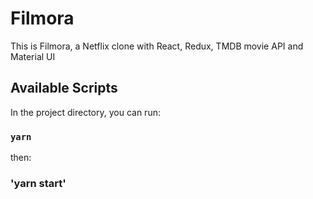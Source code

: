 # Filmora

This is Filmora, a Netflix clone with React, Redux, TMDB movie API and Material UI

## Available Scripts

In the project directory, you can run:

### `yarn`
then:
### 'yarn start'

